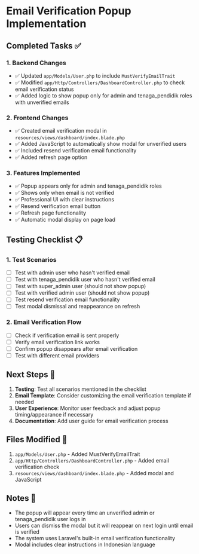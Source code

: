 # Email Verification Popup Implementation

## Completed Tasks ✅

### 1. Backend Changes
- ✅ Updated `app/Models/User.php` to include `MustVerifyEmailTrait`
- ✅ Modified `app/Http/Controllers/DashboardController.php` to check email verification status
- ✅ Added logic to show popup only for admin and tenaga_pendidik roles with unverified emails

### 2. Frontend Changes
- ✅ Created email verification modal in `resources/views/dashboard/index.blade.php`
- ✅ Added JavaScript to automatically show modal for unverified users
- ✅ Included resend verification email functionality
- ✅ Added refresh page option

### 3. Features Implemented
- ✅ Popup appears only for admin and tenaga_pendidik roles
- ✅ Shows only when email is not verified
- ✅ Professional UI with clear instructions
- ✅ Resend verification email button
- ✅ Refresh page functionality
- ✅ Automatic modal display on page load

## Testing Checklist 📋

### 1. Test Scenarios
- [ ] Test with admin user who hasn't verified email
- [ ] Test with tenaga_pendidik user who hasn't verified email
- [ ] Test with super_admin user (should not show popup)
- [ ] Test with verified admin user (should not show popup)
- [ ] Test resend verification email functionality
- [ ] Test modal dismissal and reappearance on refresh

### 2. Email Verification Flow
- [ ] Check if verification email is sent properly
- [ ] Verify email verification link works
- [ ] Confirm popup disappears after email verification
- [ ] Test with different email providers

## Next Steps 🚀

1. **Testing**: Test all scenarios mentioned in the checklist
2. **Email Template**: Consider customizing the email verification template if needed
3. **User Experience**: Monitor user feedback and adjust popup timing/appearance if necessary
4. **Documentation**: Add user guide for email verification process

## Files Modified 📁

1. `app/Models/User.php` - Added MustVerifyEmailTrait
2. `app/Http/Controllers/DashboardController.php` - Added email verification check
3. `resources/views/dashboard/index.blade.php` - Added modal and JavaScript

## Notes 📝

- The popup will appear every time an unverified admin or tenaga_pendidik user logs in
- Users can dismiss the modal but it will reappear on next login until email is verified
- The system uses Laravel's built-in email verification functionality
- Modal includes clear instructions in Indonesian language
